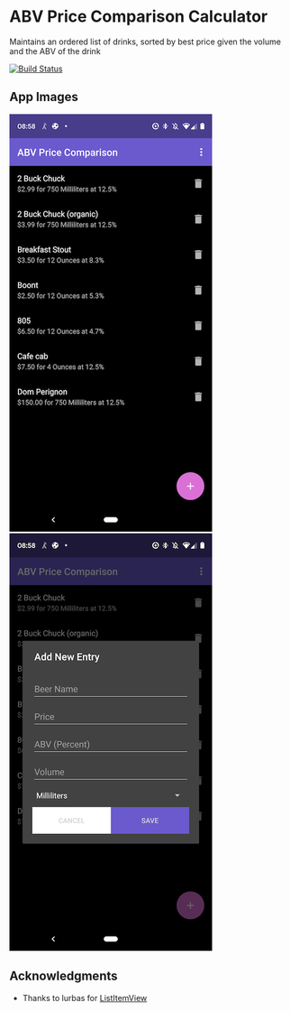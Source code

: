 # ABV Price Comparison Calculator

Maintains an ordered list of drinks, sorted by best price given the volume and the ABV of the drink

[![Build Status](https://travis-ci.org/malaika-chandler/android-abv-price-comparison.svg?branch=master)](https://travis-ci.org/malaika-chandler/android-abv-price-comparison)

## App Images
![Default screen](sample-images/Screenshot_20190608-085818.png?raw=true "Home Screen") ![New entry](sample-images/Screenshot_20190608-085828.png?raw=true "Add new entry")

## Acknowledgments

* Thanks to lurbas for [ListItemView](https://github.com/lurbas/ListItemView)

